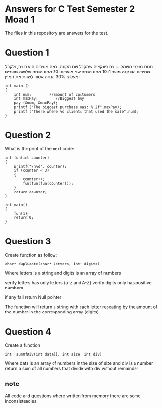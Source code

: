 
# Answers for C Test Semester 2 Moad 1

The files in this repository are answers for the test.


# Question 1

חנות מוצרי חשמל.... צרו פונקציה שתקבל שם הקונה, כמה מוצרים הוא רוצה, ולקבל מחירים
אם קנה
מוצר 1: 10 אחוז הנחה
שני מוצרים: 20 אחוז הנחה
שלושה מוצרים ומעלה: 30% הנחה
אסור לשנות את המיין
```
int main ()
{
    int num;        //amount of costumers
    int maxPay;        //Biggest buy
    pay (&num, &maxPay);
    printf ("The biggest purchase was: %.2f",maxPay);
    printf ("There where %d clients that used the sale",num);
}
```

# Question 2

What is the print of the next code:
```
int fun(int counter)
{
    printf("\n%d", counter);
    if (counter < 3)
    {
        counter++;
        fun(fun(fun(counter)));
    }
    return counter;
}

int main()
{
    fun(1);
    return 0;
}
```


# Question 3
Create function as follow:
```
char* duplicate(char* letters, int* digits)
```
Where letters is a string
and digits is an array of numbers

verify letters has only letters (a-z and A-Z)
verify digits only has positive numbers

if any fail return Null pointer

The function will return a string with each letter repeating by the amount of the number in the corresponding array (digits)

# Question 4
Create a function 
```
int  sumOfDiv(int data[], int size, int div)
```
Where data is an array of numbers in the size of size
and div is a number
return a sum of all numbers that divide with div without remainder

## note
All code and questions where written from memory there are some inconsistencies
